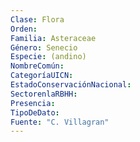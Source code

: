 ```yaml
---
Clase: Flora
Orden: 
Familia: Asteraceae
Género: Senecio
Especie: (andino)
NombreComún: 
CategoríaUICN: 
EstadoConservaciónNacional: 
SectorenlaRBHH: 
Presencia: 
TipoDeDato: 
Fuente: "C. Villagran"
---
```

